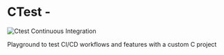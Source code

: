 # CTest - 

![Ctest Continuous Integration](https://github.com/ermiry/ctest/workflows/Ctest%20Continuous%20Integration/badge.svg?branch=main&event=push)

Playground to test CI/CD workflows and features with a custom C project